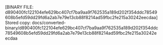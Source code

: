 [BINARY FILE: d890400fc122104efe629bc407cf7ba9aa9f762535a189d202f354ddc78549608b5efd59dd29fd6a2ab7e79e13cb88f8214ad59fbc2fe215a30242eecdaa]
Stored copy: docs/converted-binary/d890400fc122104efe629bc407cf7ba9aa9f762535a189d202f354ddc78549608b5efd59dd29fd6a2ab7e79e13cb88f8214ad59fbc2fe215a30242eecdaa
